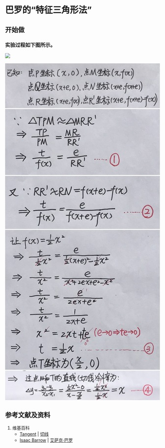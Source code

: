 # 巴罗的“特征三角形法”

## 开始做

### 实验过程如下图所示。

![](/images/微分/过曲线上某一点的切线/巴罗的“特征三角形法”/1a1.jpg)

![](/images/微分/过曲线上某一点的切线/巴罗的“特征三角形法”/2a1.jpg)
![](/images/微分/过曲线上某一点的切线/巴罗的“特征三角形法”/2a2.jpg)
![](/images/微分/过曲线上某一点的切线/巴罗的“特征三角形法”/2a3.jpg)
![](/images/微分/过曲线上某一点的切线/巴罗的“特征三角形法”/2a4.jpg)
![](/images/微分/过曲线上某一点的切线/巴罗的“特征三角形法”/2a5.jpg)

## 参考文献及资料

1. 维基百科
	- [Tangent](https://en.wikipedia.org/wiki/Tangent) | [切线](https://zh.wikipedia.org/wiki/%E5%88%87%E7%BA%BF) 
	- [Isaac Barrow](https://en.wikipedia.org/wiki/Isaac_Barrow) | [艾萨克·巴罗](https://zh.wikipedia.org/wiki/%E8%89%BE%E8%90%A8%E5%85%8B%C2%B7%E5%B7%B4%E7%BD%97) 


